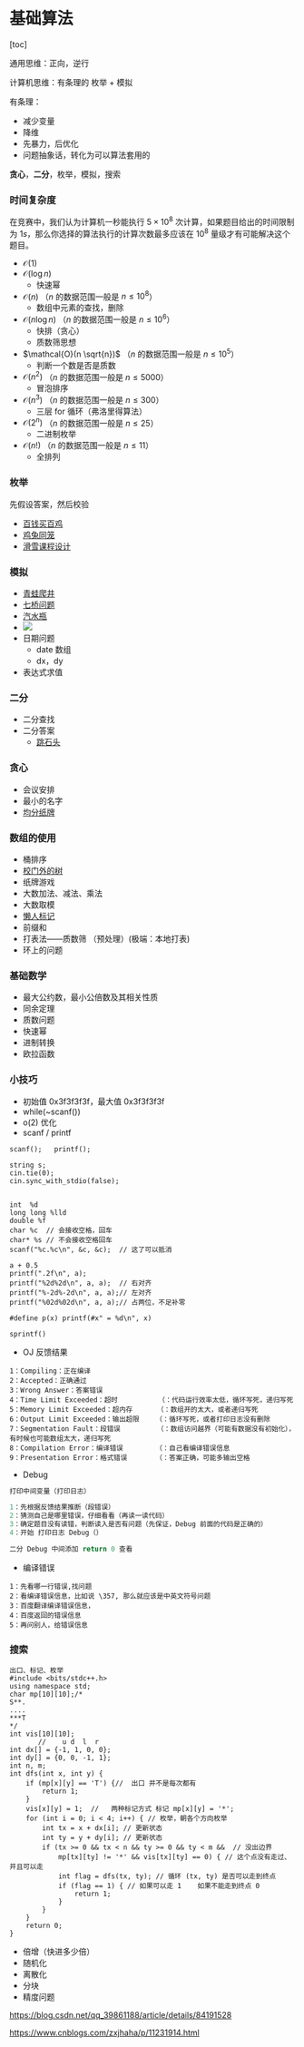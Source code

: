 # 基础算法

[toc]

通用思维：正向，逆行

计算机思维：有条理的  枚举 + 模拟

有条理：
- 减少变量
- 降维
- 先暴力，后优化
- 问题抽象话，转化为可以算法套用的

**贪心**，**二分**，枚举，模拟，搜索

### 时间复杂度
在竞赛中，我们认为计算机一秒能执行 $5\times 10^8$ 次计算，如果题目给出的时间限制为 $1s$，那么你选择的算法执行的计算次数最多应该在 $10^8$ 量级才有可能解决这个题目。

- $\mathcal{O}(1)$   
- $\mathcal{O}(\log n)$
  - 快速幂
- $\mathcal{O}(n)$          （$n$ 的数据范围一般是 $n \le 10^8$）
  - 数组中元素的查找，删除
- $\mathcal{O}(n \log n)$   （$n$ 的数据范围一般是 $n \le 10^6$）
  - 快排（贪心）
  - 质数筛思想
- $\mathcal{O}(n \sqrt{n})$  （$n$ 的数据范围一般是 $n \le 10^5$）
  - 判断一个数是否是质数
- $\mathcal{O}(n^2)$  （$n$ 的数据范围一般是 $n \le 5000$）
  - 冒泡排序
- $\mathcal{O}(n^3)$  （$n$ 的数据范围一般是 $n \le 300$）
  - 三层 for 循环（弗洛里得算法）
- $\mathcal{O}(2^n)$ （$n$ 的数据范围一般是 $n \le 25$）
  - 二进制枚举
- $\mathcal{O}(n!)$  （$n$ 的数据范围一般是 $n \le 11$）
  - 全排列

### 枚举
先假设答案，然后校验
- [百钱买百鸡](https://nanti.jisuanke.com/t/T1372)
- [鸡兔同笼](https://nanti.jisuanke.com/t/T1191)
- [滑雪课程设计](https://nanti.jisuanke.com/t/T1893)

### 模拟
- [青蛙爬井](https://nanti.jisuanke.com/t/T1376)
- [七桥问题](https://nanti.jisuanke.com/t/T1545)
- [汽水瓶](https://nanti.jisuanke.com/t/T1509)
- ![](https://oitiku.sh1a.qingstor.com/11.jpg)
- 日期问题
  - date 数组
  - dx，dy
- 表达式求值

### 二分
- 二分查找
- 二分答案
  - [跳石头](https://nanti.jisuanke.com/t/T2028)



### 贪心
- 会议安排
- 最小的名字
- [均分纸牌](https://nanti.jisuanke.com/t/T2158)

### 数组的使用
- 桶排序
- [校门外的树](https://nanti.jisuanke.com/t/T2128)
- 纸牌游戏
- 大数加法、减法、乘法
- 大数取模
- [懒人标记](https://blog.csdn.net/qq276291420/article/details/9347655)
- 前缀和
- 打表法——质数筛 （预处理）(极端：本地打表)
- 环上的问题

### 基础数学
- 最大公约数，最小公倍数及其相关性质
- 同余定理
- 质数问题
- 快速幂
- 进制转换
- 欧拉函数




### 小技巧
- 初始值  0x3f3f3f3f，最大值 0x3f3f3f3f
- while(~scanf())
- o(2) 优化
- scanf / printf
```
scanf();   printf();

string s;
cin.tie(0);
cin.sync_with_stdio(false);


int  %d
long long %lld
double %f
char %c  // 会接收空格，回车
char* %s // 不会接收空格回车
scanf("%c.%c\n", &c, &c);  // 这了可以抵消

a + 0.5
printf(".2f\n", a);
printf("%2d%2d\n", a, a);  // 右对齐
printf("%-2d%-2d\n", a, a);// 左对齐
printf("%02d%02d\n", a, a);// 占两位，不足补零

#define p(x) printf(#x" = %d\n", x)

sprintf()
```

- OJ 反馈结果
```
1：Compiling：正在编译
2：Accepted：正确通过
3：Wrong Answer：答案错误
4：Time Limit Exceeded：超时          （：代码运行效率太低，循环写死，递归写死
5：Memory Limit Exceeded：超内存      （：数组开的太大，或者递归写死
6：Output Limit Exceeded：输出超限    （：循环写死，或者打印日志没有删除
7：Segmentation Fault：段错误         （：数组访问越界（可能有数据没有初始化），有时候也可能数组太大，递归写死
8：Compilation Error：编译错误        （：自己看编译错误信息
9：Presentation Error：格式错误       （：答案正确，可能多输出空格
```

- Debug
```cpp
打印中间变量（打印日志）

1：先根据反馈结果推断（段错误）
2：猜测自己是哪里错误，仔细看看（再读一读代码）
3：确定题目没有读错，判断读入是否有问题（先保证，Debug 前面的代码是正确的）
4：开始 打印日志 Debug（）

二分 Debug 中间添加 return 0 查看
```

- 编译错误
```
1：先看哪一行错误,找问题
2：看编译错误信息，比如说 \357, 那么就应该是中英文符号问题
3：百度翻译编译错误信息，
4：百度返回的错误信息
5：再问别人，给错误信息
```

### 搜索
```
出口、标记、枚举
#include <bits/stdc++.h>
using namespace std;
char mp[10][10];/* 
S**.
....
***T
*/
int vis[10][10];
       //    u d  l  r
int dx[] = {-1, 1, 0, 0};
int dy[] = {0, 0, -1, 1};
int n, m;
int dfs(int x, int y) {
    if (mp[x][y] == 'T') {//  出口 并不是每次都有
        return 1;
    }
    vis[x][y] = 1;  //   两种标记方式 标记 mp[x][y] = '*'; 
    for (int i = 0; i < 4; i++) { // 枚举，朝各个方向枚举
        int tx = x + dx[i]; // 更新状态
        int ty = y + dy[i]; // 更新状态
        if (tx >= 0 && tx < n && ty >= 0 && ty < m &&  // 没出边界
            mp[tx][ty] != '*' && vis[tx][ty] == 0) { // 这个点没有走过、并且可以走
            int flag = dfs(tx, ty); // 循环 (tx, ty) 是否可以走到终点
            if (flag == 1) { // 如果可以走 1    如果不能走到终点 0
                return 1;
            }
        }
    }
    return 0;
}
```


- 倍增（快进多少倍）
- 随机化
- 离散化
- 分块
- 精度问题

https://blog.csdn.net/qq_39861188/article/details/84191528

https://www.cnblogs.com/zxjhaha/p/11231914.html